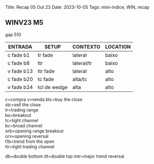Title: Recap 05 Out 23
Date: 2023-10-05
Tags: mini-índice, WIN, recap

## WINV23 M5  

gap 510  


| ENTRADA | SETUP | CONTEXTO | LOCATION |
| ----- | ----- | ----- | ----- |
| c fade b1 |tr fade | lateral | baixo |
| c fade b8 | ttr | lateral/tr | baixo |
| v fade b13 | ttr fade | lateral | alto |
| c fade b20 | tc fade | alta/tc | alto |
| v fade b24 | tcl de wedge | alta | alto |



c=compra
v=venda
btc=buy the close  
stc=sell the close  
tr=trading range  
bo=breakout  
tc=tight channel  
bc=broad channel  
orb=opening range breakout  
orv=opening reversal  
t1b=trend from the open  
ttr=tight trading channel  

db=double bottom
dt=double top
mtr=major trend reversal
